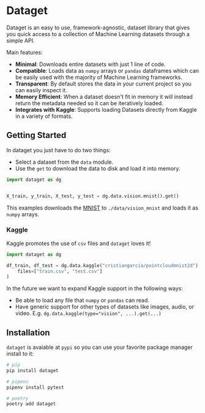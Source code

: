 # Dataget

Dataget is an easy to use, framework-agnostic, dataset library that gives you quick access to a collection of Machine Learning datasets through a simple API.

Main features:

* **Minimal**: Downloads entire datasets with just 1 line of code.
* **Compatible**: Loads data as `numpy` arrays or `pandas` dataframes which can be easily used with the majority of Machine Learning frameworks.
* **Transparent**: By default stores the data in your current project so you can easily inspect it.
* **Memory Efficient**: When a dataset doesn't fit in memory it will instead return the metadata needed so it can be iteratively loaded.
* **Integrates with Kaggle**: Supports loading Datasets directly from Kaggle in a variety of formats.

## Getting Started

In dataget you just have to do two things:

* Select a dataset from the `data` module.
* Use the `get` to download the data to disk and load it into memory.

```python
import dataget as dg


X_train, y_train, X_test, y_test = dg.data.vision.mnist().get()
```

This examples downloads the [MNIST](http://yann.lecun.com/exdb/mnist/) to `./data/vision_mnist` and loads it as `numpy` arrays.

### Kaggle

Kaggle promotes the use of `csv` files and `dataget` loves it! 

```python
import dataget as dg

df_train, df_test = dg.data.kaggle("cristiangarcia/pointcloudmnist2d").get(
    files=["train.csv", "test.csv"]
)
```

In the future we want to expand Kaggle support in the following ways:

* Be able to load any file that `numpy` or `pandas` can read.
* Have generic support for other types of datasets like images, audio, or video. E.g. `dg.data.kaggle(type="vision", ...).get(...)`

## Installation

`dataget` is avaiable at `pypi` so you can use your favorite package manager install to it:

```bash
# pip
pip install dataget

# pipenv
pipenv install pytest

# poetry
poetry add dataget
```